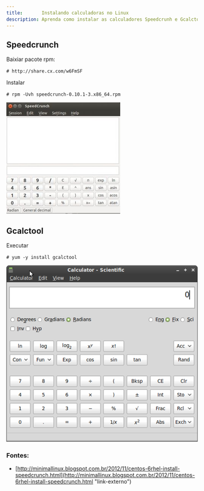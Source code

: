 ```yaml
---
title:       Instalando calculadoras no Linux
description: Aprenda como instalar as calculadores Speedcrunh e Gcalctool no Linux
---
```



Speedcrunch
---

Baixiar pacote rpm:

    # http://share.cx.com/w6FmSF

Instalar

    # rpm -Uvh speedcrunch-0.10.1-3.x86_64.rpm


![](calculadora-scrunch.jpeg)



Gcalctool
---

Executar

    # yum -y install gcalctool 


![](calculadora-gcalctool.png)



### Fontes:

- [http://minimallinux.blogspot.com.br/2012/11/centos-6rhel-install-speedcrunch.html](http://minimallinux.blogspot.com.br/2012/11/centos-6rhel-install-speedcrunch.html "link-externo")